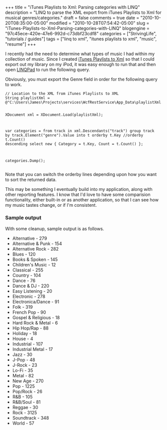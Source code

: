 +++
title = "iTunes Playlists to Xml: Parsing categories with LINQ"
description = "LINQ to parse the XML export from iTunes Playlists to Xml for musical genres/categories."
draft = false
comments = true
date = "2010-10-20T08:35:00-05:00"
modified = "2010-10-28T07:54:42-05:00"
slug = "iTunes-Playlists-to-Xml-Parsing-categories-with-LINQ"
blogengine = "97c45ece-420e-47e6-992d-c73dbf23cdf8"
categories = ["StrivingLife", "tutorials / guides"]
tags = ["linq to xml", "itunes playlists to xml", "music", "resume"]
+++

<p>I recently had the need to determine what types of music I had within my collection of music. Since I&nbsp;created <a rel="external" href="http://jamesrskemp.com/apps/iTunesPlaylists2Xml">iTunes Playlists to Xml</a> so that I could export out my library on my iPod, it was easy enough to run that and then open <a rel="external" href="http://www.linqpad.net/">LINQPad</a> to run the following query.</p>
<p>Obviously, you must export the Genre field in order for the following query to work.</p>
<pre class="code"><code class="csharp">// Location to the XML from iTunes Playlists to XML
String playlistXml = @"C:\Users\James\Projects\services\WcfRestService\App_Data\playlistXml.xml";

XDocument xml = XDocument.Load(playlistXml);

var categories = from track in xml.Descendants("track")
	group track by track.Element("genre").Value into t
	orderby t.Key
	//orderby t.Count() descending
	select new {
		Category = t.Key,
		Count = t.Count()
	};
				
categories.Dump();</code></pre>
<p>Note that you can switch the orderby lines depending upon how you want to sort the returned data.</p>
<p>This may be something I eventually build into my application, along with other reporting features. I know that I'd love to have some comparision functionality, either built-in or as another application, so that I can see how my music tastes change, or if I'm consistent.</p>
<h3>Sample output</h3>
<p>With some cleanup, sample output is as follows.</p>
<ul>
<li>Alternative - 279</li>
<li>Alternative &amp; Punk - 154</li>
<li>Alternative Rock - 282</li>
<li>Blues - 120</li>
<li>Books &amp; Spoken - 145</li>
<li>Children's Music - 12</li>
<li>Classical - 255</li>
<li>Country - 104</li>
<li>Dance - 76</li>
<li>Dance &amp; DJ - 220</li>
<li>Easy Listening - 20</li>
<li>Electronic - 278</li>
<li>Electronica/Dance - 91</li>
<li>Folk - 319</li>
<li>French Pop - 90</li>
<li>Gospel &amp; Religious - 18</li>
<li>Hard Rock &amp; Metal - 6</li>
<li>Hip Hop/Rap - 88</li>
<li>Holiday - 18</li>
<li>House - 4</li>
<li>Industrial - 107</li>
<li>Industrial Metal - 17</li>
<li>Jazz - 30</li>
<li>J-Pop - 48</li>
<li>J-Rock - 23</li>
<li>Lo-Fi - 35</li>
<li>Metal - 82</li>
<li>New Age - 270</li>
<li>Pop - 1225</li>
<li>Pop/Rock - 26</li>
<li>R&amp;B - 105</li>
<li>R&amp;B/Soul - 81</li>
<li>Reggae - 30</li>
<li>Rock - 3125</li>
<li>Soundtrack - 348</li>
<li>World - 57</li>
</ul>
